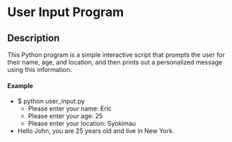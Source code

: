 
# User Input Program 

## Description
This Python program is a simple interactive script that prompts the user for their name, age, and location, and then prints out a personalized message using this information.

#### Example
- $ python user_input.py
  - Please enter your name: Eric
  - Please enter your age: 25
  - Please enter your location: Syokimau
- Hello John, you are 25 years old and live in New York.
